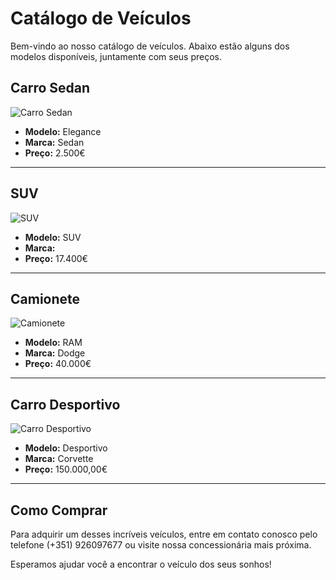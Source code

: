 # Catálogo de Veículos

Bem-vindo ao nosso catálogo de veículos. Abaixo estão alguns dos modelos disponíveis, juntamente com seus preços.

## Carro Sedan

![Carro Sedan](https://encrypted-tbn0.gstatic.com/images?q=tbn:ANd9GcSEAQH6AsgvEv-f-vhex8xO40fAwGLCH_NJWYQEjtcI7Q&s)

- **Modelo:** Elegance
- **Marca:** Sedan
- **Preço:** 2.500€

---

## SUV

![SUV](https://www.google.com/url?sa=i&url=https%3A%2F%2Fwww.turbo.pt%2Ftoyota-ft-ac-um-suv-aventureiro-los-angeles%2F&psig=AOvVaw0A1-8lJWP_7nvFXZwEMVWY&ust=1703259821683000&source=images&cd=vfe&opi=89978449&ved=0CBEQjRxqFwoTCICjnrfvoIMDFQAAAAAdAAAAABAP)

- **Modelo:** SUV 
- **Marca:** 
- **Preço:** 17.400€

---

## Camionete

![Camionete](https://cdn.autopapo.com.br/box/uploads/2020/08/17162933/ram-1500-trx-launch-edition-cinza-de-frente.jpg)

- **Modelo:** RAM
- **Marca:** Dodge
- **Preço:** 40.000€

---

## Carro Desportivo 

![Carro Desportivo](https://www.baladain.com.br/wp-content/uploads/2020/10/6nc5fv1o8sfanyitpg1wikb64.jpg)

- **Modelo:** Desportivo
- **Marca:** Corvette
- **Preço:** 150.000,00€

---

## Como Comprar

Para adquirir um desses incríveis veículos, entre em contato conosco pelo telefone (+351) 926097677 ou visite nossa concessionária mais próxima.

Esperamos ajudar você a encontrar o veículo dos seus sonhos!

